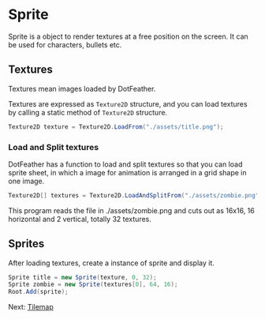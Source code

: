 # Sprite

Sprite is a object to render textures at a free position on the screen. It can be used for characters, bullets etc.

## Textures

Textures mean images loaded by DotFeather.

Textures are expressed as `Texture2D` structure, and you can load textures by calling a static method of `Texture2D` structure.

```cs
Texture2D texture = Texture2D.LoadFrom("./assets/title.png");
```

### Load and Split textures

DotFeather has a function to load and split textures so that you can load sprite sheet, in which a image for animation is arranged in a grid shape in one image.

```cs
Texture2D[] textures = Texture2D.LoadAndSplitFrom("./assets/zombie.png", 16, 2, new Size(16, 16));
```

This program reads the file in ./assets/zombie.png and cuts out as 16x16, 16 horizontal and 2 vertical, totally 32 textures.

## Sprites

After loading textures, create a instance of sprite and display it.

```cs
Sprite title = new Sprite(texture, 0, 32);
Sprite zombie = new Sprite(textures[0], 64, 16);
Root.Add(sprite);
```

Next: [Tilemap](tilemap.md)